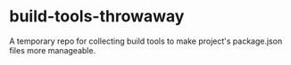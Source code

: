 # build-tools-throwaway
A temporary repo for collecting build tools to make project's package.json files more manageable. 
